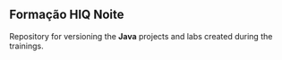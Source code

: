 ## Formação HIQ Noite
Repository for versioning the **Java** projects and labs created during the trainings.
